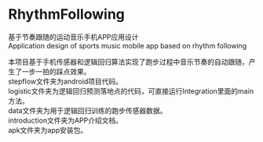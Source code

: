 # RhythmFollowing
基于节奏跟随的运动音乐手机APP应用设计  
Application design of sports music mobile app based on rhythm following  

本项目基于手机传感器和逻辑回归算法实现了跑步过程中音乐节奏的自动跟随，产生了一步一拍的踩点效果。  
stepflow文件夹为android项目代码。  
logistic文件夹为逻辑回归预测落地点的代码，可直接运行Integration里面的main方法。  
data文件夹为用于逻辑回归训练的跑步传感器数据。  
introduction文件夹为APP介绍文档。  
apk文件夹为app安装包。  


